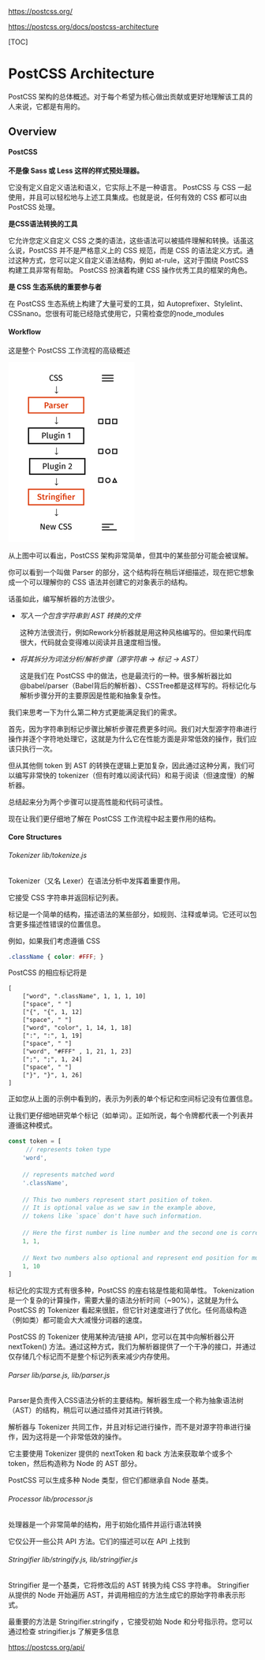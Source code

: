 https://postcss.org/

https://postcss.org/docs/postcss-architecture

[TOC]

# PostCSS Architecture

PostCSS 架构的总体概述。对于每个希望为核心做出贡献或更好地理解该工具的人来说，它都是有用的。

## Overview

#### PostCSS

**不是像 Sass 或 Less 这样的样式预处理器。**

它没有定义自定义语法和语义，它实际上不是一种语言。 PostCSS 与 CSS 一起使用，并且可以轻松地与上述工具集成。也就是说，任何有效的 CSS 都可以由 PostCSS 处理。

**是CSS语法转换的工具**

它允许您定义自定义 CSS 之类的语法，这些语法可以被插件理解和转换。话虽这么说，PostCSS 并不是严格意义上的 CSS 规范，而是 CSS 的语法定义方式。通过这种方式，您可以定义自定义语法结构，例如 at-rule，这对于围绕 PostCSS 构建工具非常有帮助。 PostCSS 扮演着构建 CSS 操作优秀工具的框架的角色。

**是 CSS 生态系统的重要参与者**

在 PostCSS 生态系统上构建了大量可爱的工具，如 Autoprefixer、Stylelint、CSSnano。您很有可能已经隐式使用它，只需检查您的node_modules

#### Workflow

这是整个 PostCSS 工作流程的高级概述

<img src="assets/512px-PostCSS_scheme.svg.png" alt="workflow" style="zoom:50%;" />

从上图中可以看出，PostCSS 架构非常简单，但其中的某些部分可能会被误解。

你可以看到一个叫做 Parser 的部分，这个结构将在稍后详细描述，现在把它想象成一个可以理解你的 CSS 语法并创建它的对象表示的结构。

话虽如此，编写解析器的方法很少。

* *写入一个包含字符串到 AST 转换的文件*

  这种方法很流行，例如Rework分析器就是用这种风格编写的。但如果代码库很大，代码就会变得难以阅读并且速度相当慢。

* *将其拆分为词法分析/解析步骤（源字符串 → 标记 → AST）*

  这是我们在 PostCSS 中的做法，也是最流行的一种。很多解析器比如@babel/parser（Babel背后的解析器）、CSSTree都是这样写的。将标记化与解析步骤分开的主要原因是性能和抽象复杂性。

我们来思考一下为什么第二种方式更能满足我们的需求。

首先，因为字符串到标记步骤比解析步骤花费更多时间。我们对大型源字符串进行操作并逐个字符地处理它，这就是为什么它在性能方面是非常低效的操作，我们应该只执行一次。

但从其他侧 token 到 AST 的转换在逻辑上更加复杂，因此通过这种分离，我们可以编写非常快的 tokenizer（但有时难以阅读代码）和易于阅读（但速度慢）的解析器。

总结起来分为两个步骤可以提高性能和代码可读性。

现在让我们更仔细地了解在 PostCSS 工作流程中起主要作用的结构。



#### Core Structures

###### Tokenizer lib/tokenize.js

Tokenizer（又名 Lexer）在语法分析中发挥着重要作用。

它接受 CSS 字符串并返回标记列表。

标记是一个简单的结构，描述语法的某些部分，如规则、注释或单词。它还可以包含更多描述性错误的位置信息。

例如，如果我们考虑遵循 CSS

```css
.className { color: #FFF; }
```

PostCSS 的相应标记将是

```
[
    ["word", ".className", 1, 1, 1, 10]
    ["space", " "]
    ["{", "{", 1, 12]
    ["space", " "]
    ["word", "color", 1, 14, 1, 18]
    [":", ":", 1, 19]
    ["space", " "]
    ["word", "#FFF" , 1, 21, 1, 23]
    [";", ";", 1, 24]
    ["space", " "]
    ["}", "}", 1, 26]
]
```

正如您从上面的示例中看到的，表示为列表的单个标记和空间标记没有位置信息。

让我们更仔细地研究单个标记（如单词）。正如所说，每个令牌都代表一个列表并遵循这种模式。

```js
const token = [
     // represents token type
    'word',

    // represents matched word
    '.className',

    // This two numbers represent start position of token.
    // It is optional value as we saw in the example above,
    // tokens like `space` don't have such information.

    // Here the first number is line number and the second one is corresponding column.
    1, 1,

    // Next two numbers also optional and represent end position for multichar tokens like this one. Numbers follow same rule as was described above
    1, 10
]
```

标记化的实现方式有很多种，PostCSS 的座右铭是性能和简单性。 Tokenization 是一个复杂的计算操作，需要大量的语法分析时间（~90%），这就是为什么 PostCSS 的 Tokenizer 看起来很脏，但它针对速度进行了优化。任何高级构造（例如类）都可能会大大减慢分词器的速度。

PostCSS 的 Tokenizer 使用某种流/链接 API，您可以在其中向解析器公开 nextToken() 方法。通过这种方式，我们为解析器提供了一个干净的接口，并通过仅存储几个标记而不是整个标记列表来减少内存使用。

###### Parser lib/parse.js, lib/parser.js

Parser是负责传入CSS语法分析的主要结构。解析器生成一个称为抽象语法树（AST）的结构，稍后可以通过插件对其进行转换。

解析器与 Tokenizer 共同工作，并且对标记进行操作，而不是对源字符串进行操作，因为这将是一个非常低效的操作。

它主要使用 Tokenizer 提供的 nextToken 和 back 方法来获取单个或多个 token，然后构造称为 Node 的 AST 部分。

PostCSS 可以生成多种 Node 类型，但它们都继承自 Node 基类。

###### Processor lib/processor.js

处理器是一个非常简单的结构，用于初始化插件并运行语法转换

它仅公开一些公共 API 方法。它们的描述可以在 API 上找到

###### Stringifier lib/stringify.js, lib/stringifier.js

Stringifier 是一个基类，它将修改后的 AST 转换为纯 CSS 字符串。 Stringifier 从提供的 Node 开始遍历 AST，并调用相应的方法生成它的原始字符串表示形式。

最重要的方法是 Stringifier.stringify ，它接受初始 Node 和分号指示符。您可以通过检查 stringifier.js 了解更多信息

https://postcss.org/api/